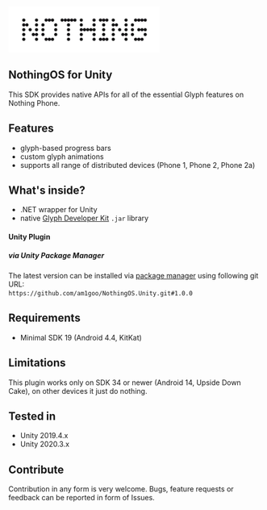 <p align="left">
  <img src="Readme/nothing_logo.jpg" alt="nothing_logo" width=300 height=auto/>
</p>

## NothingOS for Unity
This SDK provides native APIs for all of the essential Glyph features on Nothing Phone.

## Features
- glyph-based progress bars
- custom glyph animations
- supports all range of distributed devices (Phone 1, Phone 2, Phone 2a)

## What's inside?
- .NET wrapper for Unity
- native [Glyph Developer Kit](https://github.com/Nothing-Developer-Programme/Glyph-Developer-Kit) `.jar` library

#### Unity Plugin
##### via Unity Package Manager
The latest version can be installed via [package manager](https://docs.unity3d.com/Manual/upm-ui-giturl.html) using following git URL: \
`https://github.com/am1goo/NothingOS.Unity.git#1.0.0`

## Requirements
- Minimal SDK 19 (Android 4.4, KitKat)
  
## Limitations
This plugin works only on SDK 34 or newer (Android 14, Upside Down Cake), on other devices it just do nothing.

## Tested in
- Unity 2019.4.x
- Unity 2020.3.x

## Contribute
Contribution in any form is very welcome. Bugs, feature requests or feedback can be reported in form of Issues.

